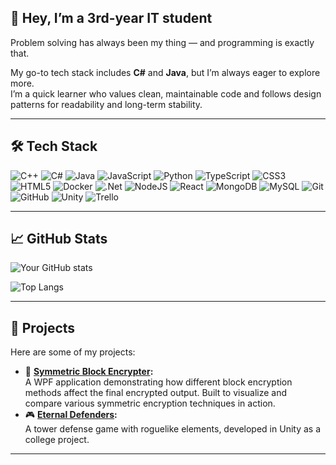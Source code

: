 ## 👋 Hey, I’m a 3rd-year IT student  
Problem solving has always been my thing — and programming is exactly that.

My go-to tech stack includes **C#** and **Java**, but I’m always eager to explore more.  
I’m a quick learner who values clean, maintainable code and follows design patterns for readability and long-term stability.

---

## 🛠️ Tech Stack

![C++](https://img.shields.io/badge/c++-%2300599C.svg?style=for-the-badge&logo=c%2B%2B&logoColor=white) 
![C#](https://img.shields.io/badge/c%23-%23239120.svg?style=for-the-badge&logo=csharp&logoColor=white) 
![Java](https://img.shields.io/badge/java-%23ED8B00.svg?style=for-the-badge&logo=openjdk&logoColor=white)
![JavaScript](https://img.shields.io/badge/javascript-%23323330.svg?style=for-the-badge&logo=javascript&logoColor=%23F7DF1E)
![Python](https://img.shields.io/badge/python-3670A0?style=for-the-badge&logo=python&logoColor=ffdd54) 
![TypeScript](https://img.shields.io/badge/typescript-%23007ACC.svg?style=for-the-badge&logo=typescript&logoColor=white)
![CSS3](https://img.shields.io/badge/css3-%231572B6.svg?style=for-the-badge&logo=css3&logoColor=white) 
![HTML5](https://img.shields.io/badge/html5-%23E34F26.svg?style=for-the-badge&logo=html5&logoColor=white) 
![Docker](https://img.shields.io/badge/docker-%230db7ed.svg?style=for-the-badge&logo=docker&logoColor=white) 
![.Net](https://img.shields.io/badge/.NET-5C2D91?style=for-the-badge&logo=.net&logoColor=white)
![NodeJS](https://img.shields.io/badge/node.js-6DA55F?style=for-the-badge&logo=node.js&logoColor=white)
![React](https://img.shields.io/badge/react-%2320232a.svg?style=for-the-badge&logo=react&logoColor=%2361DAFB)
![MongoDB](https://img.shields.io/badge/MongoDB-%234ea94b.svg?style=for-the-badge&logo=mongodb&logoColor=white) 
![MySQL](https://img.shields.io/badge/mysql-4479A1.svg?style=for-the-badge&logo=mysql&logoColor=white)
![Git](https://img.shields.io/badge/git-%23F05033.svg?style=for-the-badge&logo=git&logoColor=white)
![GitHub](https://img.shields.io/badge/github-%23121011.svg?style=for-the-badge&logo=github&logoColor=white)
![Unity](https://img.shields.io/badge/unity-%23000000.svg?style=for-the-badge&logo=unity&logoColor=white) 
![Trello](https://img.shields.io/badge/Trello-%23026AA7.svg?style=for-the-badge&logo=Trello&logoColor=white)


---

## 📈 GitHub Stats

![Your GitHub stats](https://github-readme-stats.vercel.app/api?username=Julkul1&show_icons=true&theme=default&hide_border=true&count_private=true&v=2)

![Top Langs](https://github-readme-stats.vercel.app/api/top-langs/?username=Julkul1&layout=compact&theme=default&hide_border=true)

---

## 🚀 Projects

Here are some of my projects:

- 🔐 **[Symmetric Block Encrypter](https://github.com/Julkul1/SymetricBlockEncrypter):**  
  A WPF application demonstrating how different block encryption methods affect the final encrypted output. Built to visualize and compare various symmetric encryption techniques in action.
- 🎮 **[Eternal Defenders](https://github.com/Manie-K/EternalDefenders):**  
  A tower defense game with roguelike elements, developed in Unity as a college project.

---
